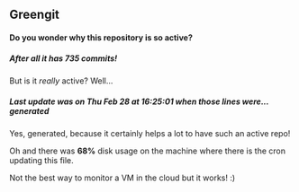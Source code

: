 ## Greengit

#### Do you wonder why this repository is so active?

##### After all it has 735 commits!

But is it *really* active? Well...

##### Last update was on Thu Feb 28 at 16:25:01 when those lines were... generated

Yes, generated, because it certainly helps a lot to have such an active repo!

Oh and there was **68%** disk usage on the machine
where there is the cron updating this file.

Not the best way to monitor a VM in the cloud but it works! :)
